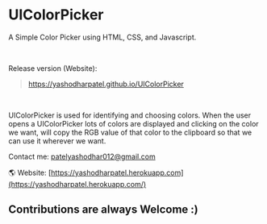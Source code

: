 # UIColorPicker

<p>A Simple Color Picker using HTML, CSS, and Javascript.</p>
<br>

<p>Release version (Website):</p>

<blockquote>
	<a href="https://yashodharpatel.github.io/UIColorPicker/" target="blank">https://yashodharpatel.github.io/UIColorPicker</a>
</blockquote>
<br>

UIColorPicker is used for identifying and choosing colors. When the user opens a UIColorPicker lots of colors are displayed and clicking on the color we want, will copy the RGB value of that color to the clipboard so that we can use it wherever we want.

Contact me: [patelyashodhar012@gmail.com](mailto:patelyashodhar012@gmail.com)

🌎 Website: [https://yashodharpatel.herokuapp.com](https://yashodharpatel.herokuapp.com/)

<h2>Contributions are always Welcome :)</h2>
